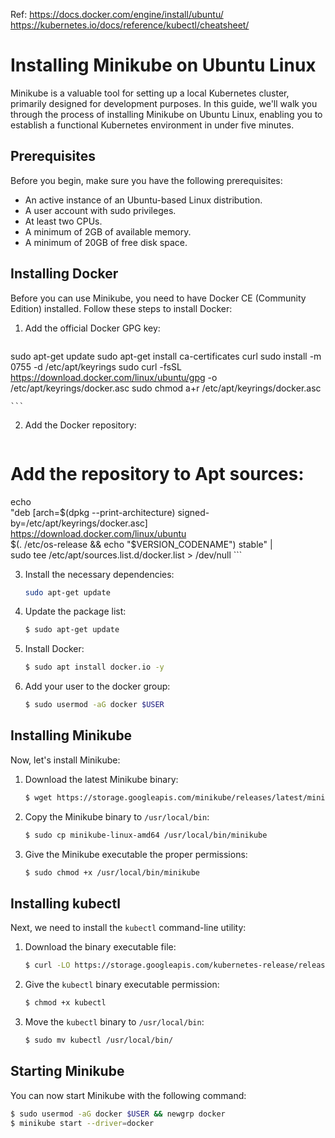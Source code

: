 Ref: https://docs.docker.com/engine/install/ubuntu/
https://kubernetes.io/docs/reference/kubectl/cheatsheet/


# Installing Minikube on Ubuntu Linux

Minikube is a valuable tool for setting up a local Kubernetes cluster, primarily designed for development purposes. In this guide, we'll walk you through the process of installing Minikube on Ubuntu Linux, enabling you to establish a functional Kubernetes environment in under five minutes.

## Prerequisites

Before you begin, make sure you have the following prerequisites:

- An active instance of an Ubuntu-based Linux distribution.
- A user account with sudo privileges.
- At least two CPUs.
- A minimum of 2GB of available memory.
- A minimum of 20GB of free disk space.

## Installing Docker

Before you can use Minikube, you need to have Docker CE (Community Edition) installed. Follow these steps to install Docker:

1. Add the official Docker GPG key:

    ```bash

sudo apt-get update
sudo apt-get install ca-certificates curl
sudo install -m 0755 -d /etc/apt/keyrings
sudo curl -fsSL https://download.docker.com/linux/ubuntu/gpg -o /etc/apt/keyrings/docker.asc
sudo chmod a+r /etc/apt/keyrings/docker.asc

    ```

2. Add the Docker repository:

    ```bash
# Add the repository to Apt sources:
echo \
  "deb [arch=$(dpkg --print-architecture) signed-by=/etc/apt/keyrings/docker.asc] https://download.docker.com/linux/ubuntu \
  $(. /etc/os-release && echo "$VERSION_CODENAME") stable" | \
  sudo tee /etc/apt/sources.list.d/docker.list > /dev/null
    ```

3. Install the necessary dependencies:

    ```bash
   sudo apt-get update
    ```

4. Update the package list:

    ```bash
    $ sudo apt-get update
    ```

5. Install Docker:

    ```bash
    $ sudo apt install docker.io -y
    ```

6. Add your user to the docker group:

    ```bash
    $ sudo usermod -aG docker $USER
    ```

## Installing Minikube

Now, let's install Minikube:

1. Download the latest Minikube binary:

    ```bash
    $ wget https://storage.googleapis.com/minikube/releases/latest/minikube-linux-amd64
    ```

2. Copy the Minikube binary to `/usr/local/bin`:

    ```bash
    $ sudo cp minikube-linux-amd64 /usr/local/bin/minikube
    ```

3. Give the Minikube executable the proper permissions:

    ```bash
    $ sudo chmod +x /usr/local/bin/minikube
    ```

## Installing kubectl

Next, we need to install the `kubectl` command-line utility:

1. Download the binary executable file:

    ```bash
    $ curl -LO https://storage.googleapis.com/kubernetes-release/release/$(curl -s https://storage.googleapis.com/kubernetes-release/release/stable.txt)/bin/linux/amd64/kubectl
    ```

2. Give the `kubectl` binary executable permission:

    ```bash
    $ chmod +x kubectl
    ```

3. Move the `kubectl` binary to `/usr/local/bin`:

    ```bash
    $ sudo mv kubectl /usr/local/bin/
    ```

## Starting Minikube

You can now start Minikube with the following command:

```bash
$ sudo usermod -aG docker $USER && newgrp docker
$ minikube start --driver=docker

